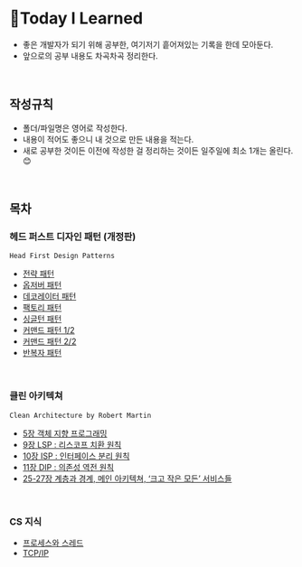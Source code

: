# :jack_o_lantern:Today I Learned
- 좋은 개발자가 되기 위해 공부한, 여기저기 흩어져있는 기록을 한데 모아둔다. 
- 앞으로의 공부 내용도 차곡차곡 정리한다.


<br/>

## 작성규칙  

- 폴더/파일명은 영어로 작성한다.
- 내용이 적어도 좋으니 내 것으로 만든 내용을 적는다.
- 새로 공부한 것이든 이전에 작성한 걸 정리하는 것이든 일주일에 최소 1개는 올린다.:blush:

<br/>

## 목차

### 헤드 퍼스트 디자인 패턴 (개정판) 
`Head First Design Patterns`
- [전략 패턴](https://github.com/BitnuriJung/TIL/blob/af755ce6cb0eccac8535cc41ed41466c8c0bdd87/Design%20Pattern/01.%20Strategy%20Pattern.md)
- [옵저버 패턴](https://github.com/BitnuriJung/TIL/blob/af755ce6cb0eccac8535cc41ed41466c8c0bdd87/Design%20Pattern/02.%20Observer%20Pattern.md)
- [데코레이터 패턴](https://github.com/BitnuriJung/TIL/blob/af755ce6cb0eccac8535cc41ed41466c8c0bdd87/Design%20Pattern/03.%20Decorator%20Pattern.md)
- [팩토리 패턴](https://github.com/BitnuriJung/TIL/blob/af755ce6cb0eccac8535cc41ed41466c8c0bdd87/Design%20Pattern/04.%20Factory%20Pattern.md)
- [싱글턴 패턴](https://github.com/BitnuriJung/TIL/blob/af755ce6cb0eccac8535cc41ed41466c8c0bdd87/Design%20Pattern/05.%20Singleton%20Pattern.md)
- [커맨드 패턴 1/2](https://github.com/BitnuriJung/TIL/blob/af755ce6cb0eccac8535cc41ed41466c8c0bdd87/Design%20Pattern/06.%20Command%20Pattern%201.md)
- [커맨드 패턴 2/2](https://github.com/BitnuriJung/TIL/blob/af755ce6cb0eccac8535cc41ed41466c8c0bdd87/Design%20Pattern/06.%20Command%20Pattern%202.md)
- [반복자 패턴](https://github.com/BitnuriJung/TIL/blob/99802c6296445f9ce89231a5622c7d027e379c95/Design%20Pattern/09.%20Iterator%20Pattern%20and%20Composite%20Pattern.md)


<br/>

### 클린 아키텍쳐
`Clean Architecture by Robert Martin`
- [5장 객체 지향 프로그래밍](https://github.com/BitnuriJung/TIL/blob/8e436f5c97f18b1890afa97218197b4f535907ce/Clean%20Architecture/05.%20OOP.md)
- [9장 LSP : 리스코프 치환 원칙](https://github.com/BitnuriJung/TIL/blob/dcfd3b12a236c1a1fc1ebf4117ce7f68e94ef9f0/Clean%20Architecture/09.%20LSP.md)
- [10장 ISP : 인터페이스 분리 원칙](https://github.com/BitnuriJung/TIL/blob/dcfd3b12a236c1a1fc1ebf4117ce7f68e94ef9f0/Clean%20Architecture/10.%20ISP.md)
- [11장 DIP : 의존성 역전 원칙](https://github.com/BitnuriJung/TIL/blob/dcfd3b12a236c1a1fc1ebf4117ce7f68e94ef9f0/Clean%20Architecture/11.%20DIP.md)
- [25-27장 계층과 경계, 메인 아키텍쳐, ‘크고 작은 모든’ 서비스들 ](https://github.com/BitnuriJung/TIL/blob/2eb846f17de53c5db8ea2b0eec810cd2dd828a30/Clean%20Architecture/25.%20Layers%20and%20Boundaries%20-%2027.%20Services;Great%20and%20Small.md)


<br/>

### CS 지식
- [프로세스와 스레드](https://github.com/BitnuriJung/TIL/blob/4e34d52074c10a98bf3f2dcfad93cb5236af82d6/CS%20Knowledge/Process%20and%20Thread.md)
- [TCP/IP](https://github.com/BitnuriJung/TIL/blob/84940c06323cae9396216b674daf55c062f1ebf3/CS%20Knowledge/TCP&IP.md)